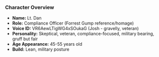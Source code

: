 ### Character Overview

- **Name:** Lt. Dan
- **Role:** Compliance Officer (Forrest Gump reference/homage)
- **Voice ID:** VR6AewLTigWG4xSOukaG (Josh - gravelly, veteran)
- **Personality:** Skeptical, veteran, compliance-focused, military bearing, gruff but fair
- **Age Appearance:** 45-55 years old
- **Build:** Lean, military posture
